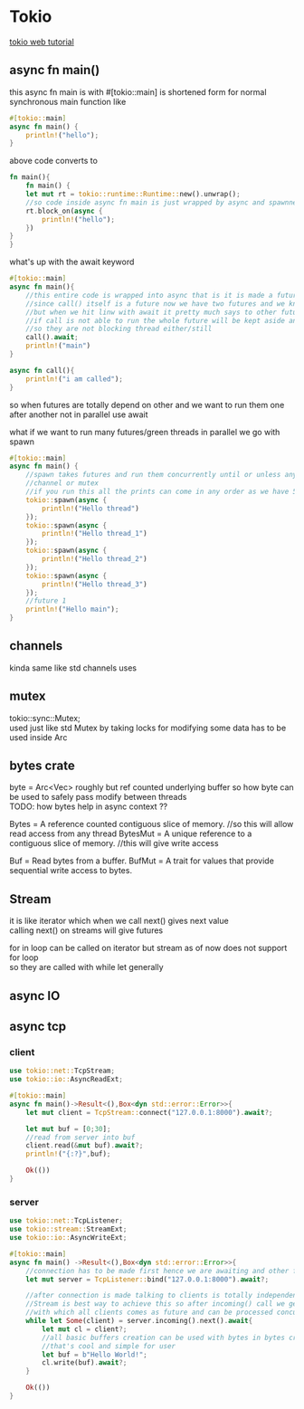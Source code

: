 # Tokio
[tokio web tutorial](https://tokio.rs/tokio/tutorial)

## async fn main()

this async fn main is with #[tokio::main] is shortened form for normal synchronous main function like  

```rust
#[tokio::main]
async fn main() {
    println!("hello");
}
```
above code converts to
```rust
fn main(){
    fn main() {
    let mut rt = tokio::runtime::Runtime::new().unwrap();
    //so code inside async fn main is just wrapped by async and spawnned on runtime so it makes a green thread which is spawnning a future on tokio executor
    rt.block_on(async {
        println!("hello");
    })
}
}
```

what's up with the await keyword  
```rust
#[tokio::main]
async fn main(){
    //this entire code is wrapped into async that is it is made a future
    //since call() itself is a future now we have two futures and we know futures can run in concurrent/parallel
    //but when we hit linw with await it pretty much says to other future that you can proceed until i finish fully
    //if call is not able to run the whole future will be kept aside and run when it is possible
    //so they are not blocking thread either/still
    call().await;
    println!("main")
}

async fn call(){
    println!("i am called");
}
```
so when futures are totally depend on other and we want to run them one after another not in parallel use await  

what if we want to run many futures/green threads in parallel we go with spawn

```rust
#[tokio::main]
async fn main() {
    //spawn takes futures and run them concurrently until or unless any synchronisation method is used
    //channel or mutex
    //if you run this all the prints can come in any order as we have 5 futures here
    tokio::spawn(async {
        println!("Hello thread")
    });
    tokio::spawn(async {
        println!("Hello thread_1")
    });
    tokio::spawn(async {
        println!("Hello thread_2")
    });
    tokio::spawn(async {
        println!("Hello thread_3")
    });
    //future 1
    println!("Hello main");
}
```

## channels
kinda same like std channels uses

## mutex
tokio::sync::Mutex;  
used just like std Mutex by taking locks for modifying some data has to be used inside Arc

## bytes crate
byte = Arc<Vec<u8>> roughly but ref counted underlying buffer
so how byte can be used to safely pass modify between threads  
TODO: how bytes help in async context ?? 

Bytes = A reference counted contiguous slice of memory. //so this will allow read access from any thread
BytesMut = A unique reference to a contiguous slice of memory.  //this will give write access 

Buf = Read bytes from a buffer.
BufMut = A trait for values that provide sequential write access to bytes.

## Stream
it is like iterator which when we call next() gives next value  
calling next() on streams will give futures  

for in loop can be called on iterator but stream as of now does not support for loop  
so they are called with while let generally


## async IO


## async tcp

### client
```rust
use tokio::net::TcpStream;
use tokio::io::AsyncReadExt;

#[tokio::main]
async fn main()->Result<(),Box<dyn std::error::Error>>{
    let mut client = TcpStream::connect("127.0.0.1:8000").await?;

    let mut buf = [0;30];
    //read from server into buf
    client.read(&mut buf).await?;
    println!("{:?}",buf);

    Ok(())
}
```

### server
```rust
use tokio::net::TcpListener;
use tokio::stream::StreamExt;
use tokio::io::AsyncWriteExt;

#[tokio::main]
async fn main() ->Result<(),Box<dyn std::error::Error>>{
    //connection has to be made first hence we are awaiting and other futures should not run before as connection is required first
    let mut server = TcpListener::bind("127.0.0.1:8000").await?;

    //after connection is made talking to clients is totally independent hence all the futures can be processed concurrently
    //Stream is best way to achieve this so after incoming() call we get Incoming struct implementing Stream
    //with which all clients comes as future and can be processed concurrently 
    while let Some(client) = server.incoming().next().await{
        let mut cl = client?;
        //all basic buffers creation can be used with bytes in bytes crate to modify from different green threads without putting sync logics by yourself
        //that's cool and simple for user
        let buf = b"Hello World!";
        cl.write(buf).await?;
    }

    Ok(())
}
```


